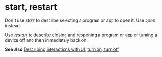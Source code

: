 # start, restart

Don't use *start* to describe selecting a program or app to open it. Use *open* instead.

Use *restart* to describe closing and reopening a program or app or turning a device off and then immediately back on.

**See also** [Describing interactions with UI](~/procedures-instructions/describing-interactions-with-ui.md), [turn on, turn off](../t/turn-on-turn-off.md)
